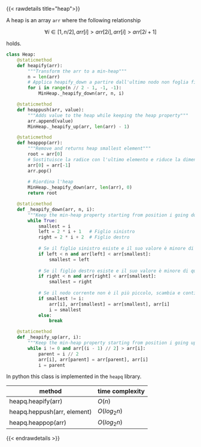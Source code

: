 {{< rawdetails title="heap">}}

A heap is an array `arr` where the following relationship

$$\forall i \in [1,n/2], arr[i] > arr[2i], arr[i] > arr[2i + 1]$$

holds.

```python
class Heap:
    @staticmethod
    def heapify(arr):
        """Transform the arr to a min-heap"""
        n = len(arr)
        # Applica heapify_down a partire dall'ultimo nodo non foglia fino alla radice
        for i in range(n // 2 - 1, -1, -1):
            MinHeap._heapify_down(arr, n, i)

    @staticmethod
    def heappush(arr, value):
        """Adds value to the heap while keeping the heap property"""
        arr.append(value)
        MinHeap._heapify_up(arr, len(arr) - 1)

    @staticmethod
    def heappop(arr):
        """Remove and returns heap smallest element"""              
        root = arr[0]
        # Sostituisce la radice con l'ultimo elemento e riduce la dimensione dell'array
        arr[0] = arr[-1]
        arr.pop()
        
        # Riordina l'heap
        MinHeap._heapify_down(arr, len(arr), 0)
        return root

    @staticmethod
    def _heapify_down(arr, n, i):
        """Keep the min-heap property starting from position i going down in the tree"""
        while True:
            smallest = i
            left = 2 * i + 1   # Figlio sinistro
            right = 2 * i + 2  # Figlio destro
            
            # Se il figlio sinistro esiste e il suo valore è minore di quello del nodo corrente
            if left < n and arr[left] < arr[smallest]:
                smallest = left
            
            # Se il figlio destro esiste e il suo valore è minore di quello del nodo corrente
            if right < n and arr[right] < arr[smallest]:
                smallest = right
            
            # Se il nodo corrente non è il più piccolo, scambia e continua la discesa
            if smallest != i:
                arr[i], arr[smallest] = arr[smallest], arr[i]
                i = smallest
            else:
                break

    @staticmethod
    def _heapify_up(arr, i):
        """Keep the min-heap property starting from position i going up in the tree"""
        while i != 0 and arr[(i - 1) // 2] > arr[i]:
            parent = i // 2
            arr[i], arr[parent] = arr[parent], arr[i]
            i = parent
```


In python this class is implemented in the `heapq` library.

| method           | time complexity      |
|-------------------------------|-----------|
| heapq.heapify(arr)            | $O(n)$      |
| heapq.heppush(arr, element)   | $O(log_2n)$ |
| heapq.heappop(arr)            | $O(log_2n)$ |





{{< endrawdetails >}}



